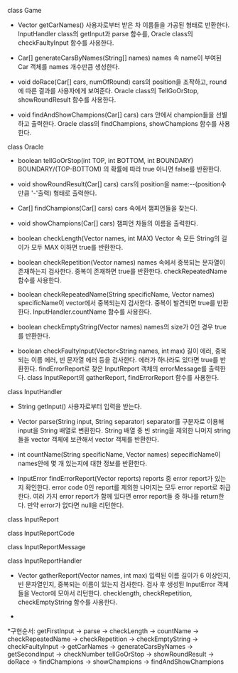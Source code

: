 
class Game

- Vector<String> getCarNames()
사용자로부터 받은 차 이름들을 가공된 형태로 반환한다.
InputHandler class의 getInput과 parse 함수를, Oracle class의 checkFaultyInput 함수를 사용한다.

- Car[] generateCarsByNames(String[] names)
names 속 name이 부여된 Car 객체를 names 개수만큼 생성한다.

- void doRace(Car[] cars, numOfRound)
cars의 position을 조작하고, round에 따른 결과를 사용자에게 보여준다.
Oracle class의 TellGoOrStop, showRoundResult 함수를 사용한다.

- void findAndShowChampions(Car[] cars)
cars 안에서 champion들을 선별하고 출력한다.
Oracle class의 findChampions, showChampions 함수를 사용한다.


class Oracle

- boolean tellGoOrStop(int TOP, int BOTTOM, int BOUNDARY)
BOUNDARY/(TOP-BOTTOM) 의 확률에 따라 true 아니면 false를 반환한다.

- void showRoundResult(Car[] cars)
cars의 position을 name:--(position수만큼 '-'출력) 형태로 출력한다.

- Car[] findChampions(Car[] cars)
cars 속에서 챔피언들을 찾는다.

- void showChampions(Car[] cars)
챔피언 차들의 이름을 출력한다.

- boolean checkLength(Vector<String> names, int MAX)
Vector 속 모든 String의 길이가 모두 MAX 이하면 true를 반환한다.

- boolean checkRepetition(Vector<String> names)
names 속에서 중복되는 문자열이 존재하는지 검사한다. 중복이 존재하면 true를 반환한다.
checkRepeatedName 함수를 사용한다.

- boolean checkRepeatedName(String specificName, Vector<String> names)
specificName이 vector에서 중복되는지 검사한다. 중복이 발견되면 true를 반환한다.
InputHandler.countName 함수를 사용한다.

- boolean checkEmptyString(Vector<String> names)
names의 size가 0인 경우 true를 반환한다.

- boolean checkFaultyInput(Vector<String names, int max)
길이 에러, 중복되는 이름 에러, 빈 문자열 에러 등을 검사한다. 에러가 하나라도 있다면 true를 반환한다.
findErrorReport로 찾은 InputReport 객체의 errorMessage를 출력한다.
class InputReport의 gatherReport, findErrorReport 함수를 사용한다.




class InputHandler

- String getInput()
사용자로부터 입력을 받는다.

- Vector<String> parse(String input, String separator)
separator를 구분자로 이용해 input을 String 배열로 변환한다.
String 배열 중 빈 string을 제외한 나머지 string들을 vector 객체에 보관해서 vector 객체를 반환한다.

- int countName(String specificName, Vector<String> names)
sepecificName이 names안에 몇 개 있는지에 대한 정보를 반환한다.

- InputError findErrorReport(Vector<InputError> reports)
 reports 중 error report가 있는지 확인한다. error code 0인 report를 제외한 나머지는 모두 error report로 취급한다.
 여러 가지 error report가 함께 있다면 error report들 중 하나를 return한다.
 만약 error가 없다면 null을 리턴한다.


class InputReport


class InputReportCode


class InputReportMessage


class InputReportHandler

- Vector<InputReport> gatherReport(Vector<String> names, int max)
입력된 이름 길이가 6 이상인지, 빈 문자열인지, 중복되는 이름이 있는지 검사한다. 검사 후 생성된 InputError 객체들을 Vector에 모아서 리턴한다.
checklength, checkRepetition, checkEmptyString 함수를 사용한다.

-



*구현순서:
getFirstInput -> parse -> checkLength -> countName -> checkRepeatedName -> checkRepetition -> checkEmptyString
-> checkFaultyInput -> getCarNames
-> generateCarsByNames
-> getSecondInput -> checkNumber
tellGoOrStop -> showRoundResult -> doRace
->  findChampions -> showChampions -> findAndShowChampions